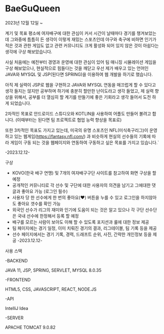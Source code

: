 # BaeGuQueen
2023년 12월 12일 ~

계기 및 목표
평소에 여자배구에 대한 관심이 커서 시간이 날때마다 경기를 챙겨보았는데 그와중에 틈틈히 든 생각이 이렇게 재밌는 스포츠인데 야구와 축구에 비하면 인기가 적은 것과 관한 게임도 없고 관련 커뮤니티도 크게 활성화 되어 있지 않은 것이 아쉽다는 생각에 구상 해보았습니다.

사실 처음에는 예전부터 경영과 운영에 대한 관심이 있어 팀 매니징 시뮬레이션 게임을 구상 해보았으나, 현실적으로 힘들다는 것을 깨닫고 우선 제가 배우고 있는 언어인 JAVA와 MYSQL 및 JSP(된다면 SPRING)을 이용하여 웹 개발을 하기로 했습니다.

아직 제 실력이 JSP로 웹을 구현하고 JAVA와 MYSQL 연동을 매끄럽게 할 수 있다고 생각 들지는 않지만 공부하며 하기에 충분히 할만한 난이도라고 생각 들었고, 제 실력 향상을 위해서,
공부를 더 열심히 할 계기를 만들기에 좋은 기회라고 생각 들어서 도전 하게 되었습니다.

2차적인 목표로 안드로이드 스튜디오와 KOTLIN을 사용하여 어플도 만들어 볼려고 합니다.
(이때부터는 된다면 팀 프로젝트로 협업 능력 향상을 목표로)

또한 3차적인 목표도 가지고 있는데, 미국의 유명 스포츠인 NFL(미식축구리그)이 운영하고 있는 웹게임(https://fantasy.nfl.com/) 과 비슷하게 현실의 선수들의 기록에 따라 게임이
구동 되는 것을 웹페이지와 연동하여 구동하고 싶은 목표를 가지고 있습니다.`

-2023.12.12-

구상
* KOVO(한국 배구 연맹) 및 7개의 여자배구구단 사이트를 참고하여 화면 구상을 할 예정
* 공개적인 커뮤니티로 각 선수 및 구단에 대한 사용자의 의견을 남기고 그에대한 댓글과
좋아요 가능 (로그인 필수)
* 사용자 당 한 선수에게 한 번의 좋아요(♥) 버튼을 누를 수 있고 로그인을 하지않아도 좋아요 갯수를 확인 가능
* 외국인 선수가 리그의 재미와 인기에 도움이 되는 것은 알고 있으나 각 구단 선수단은
국내 선수에 한정해서 등록 할 예정
* 배구를 모르는 사람이 보아도 이해 할 수 있도록 포지션과 룰에 대한 정보 제공
* 팀 페이지에는 경기 일정, 이미 치뤄진 경기의 결과, 리그테이블, 팀 기록 등을 제공
* 선수 페이지에서는 경기 기록, 경력, 드래프트 순위, 사진, 간략한 개인정보 등을 제공
-2023.12.12-

사용 스택

-BACKEND

JAVA 11, JSP, SPRING, SERVLET, MYSQL 8.0.35

-FRONTEND

HTML5, CSS, JAVASCRIPT, REACT, NODE.JS

-API

IntelliJ Idea

-SERVER

APACHE TOMCAT 9.0.82
		
